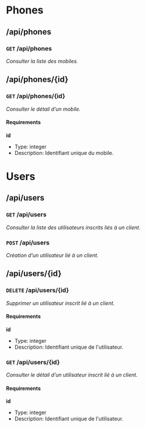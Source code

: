# Phones #

## /api/phones ##

### `GET` /api/phones ###

_Consulter la liste des mobiles._


## /api/phones/{id} ##

### `GET` /api/phones/{id} ###

_Consulter le détail d’un mobile._

#### Requirements ####

**id**

  - Type: integer
  - Description: Identifiant unique du mobile.



# Users #

## /api/users ##

### `GET` /api/users ###

_Consulter la liste des utilisateurs inscrits liés à un client._


### `POST` /api/users ###

_Création d’un utilisateur lié à un client._


## /api/users/{id} ##

### `DELETE` /api/users/{id} ###

_Supprimer un utilisateur inscrit lié à un client._

#### Requirements ####

**id**

  - Type: integer
  - Description: Identifiant unique de l'utilisateur.


### `GET` /api/users/{id} ###

_Consulter le détail d’un utilisateur inscrit lié à un client._

#### Requirements ####

**id**

  - Type: integer
  - Description: Identifiant unique de l'utilisateur.
